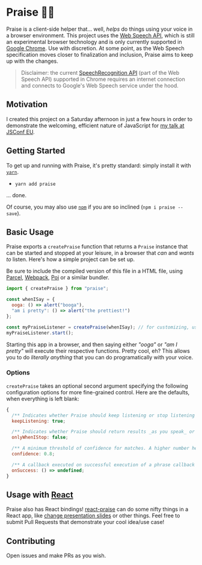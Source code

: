 # Praise 🙌🏿

Praise is a client-side helper that... well, _helps_ do things using your voice in a browser environment. This project uses the [Web Speech API](https://developer.mozilla.org/en-US/docs/Web/API/Web_Speech_API), which is still an experimental browser technology and is only currently supported in [Google Chrome](https://www.google.com/intl/en/chrome/demos/speech.html). Use with discretion. At some point, as the Web Speech specification moves closer to finalization and inclusion, Praise aims to keep up with the changes.

> Disclaimer: the current [SpeechRecognition API](https://developer.mozilla.org/en-US/docs/Web/API/SpeechRecognition) (part of the Web Speech API) supported in Chrome requires an internet connection and connects to Google's Web Speech service under the hood.

## Motivation

I created this project on a Saturday afternoon in just a few hours in order to demonstrate the welcoming, efficient nature of JavaScript for [my talk at JSConf EU](https://2018.jsconf.eu/speakers/tejas-kumar-from-you-can-t-to-you-can-the-welcoming-nature-of-javascript.html).

## Getting Started

To get up and running with Praise, it's pretty standard: simply install it with [`yarn`](https://yarnpkg.com/).

- `yarn add praise`

... done.

Of course, you may also use [`npm`](https://www.npmjs.com/) if you are so inclined (`npm i praise --save`).

## Basic Usage

Praise exports a `createPraise` function that returns a `Praise` instance that can be started and stopped at your leisure, in a browser that _can_ and _wants to_ listen. Here's how a simple project can be set up.

Be sure to include the compiled version of this file in a HTML file, using [Parcel](https://parceljs.org/), [Webpack](https://webpack.js.org/), [Poi](https://poi.js.org/) or a similar bundler.

```js
import { createPraise } from "praise";

const whenISay = {
  ooga: () => alert("booga"),
  "am i pretty": () => alert("the prettiest!")
};

const myPraiseListener = createPraise(whenISay); // for customizing, use createPrase(whenISay, myOptions)
myPraiseListener.start();
```

Starting this app in a browser, and then saying either _"ooga"_ or _"am I pretty"_ will execute their respective functions. Pretty cool, eh? This allows you to do _literally anything_ that you can do programatically with your voice.

### Options

`createPraise` takes an optional second argument specifying the following configuration options for more fine-grained control. Here are the defaults, when everything is left blank:

```js
{
  /** Indicates whether Praise should keep listening or stop listening after the first match. */
  keepListening: true;

  /** Indicates whether Praise should return results _as you speak_ or after you stop speaking. */
  onlyWhenIStop: false;

  /** A minimum threshold of confidence for matches. A higher number hear means more accurate, but fewer matches. */
  confidence: 0.8;

  /** A callback executed on successful execution of a phrase callback that gets the result of the callback for a phrase. */
  onSuccess: () => undefined;
}
```

## Usage with [React](https://reactjs.org/)

Praise also has React bindings! [react-praise](https://github.com/tejasq/react-praise) can do some nifty things in a React app, like [change presentation slides](https://github.com/tejasq/jsconf-eu-2018-slides) or other things. Feel free to submit Pull Requests that demonstrate your cool idea/use case!

## Contributing

Open issues and make PRs as you wish.
